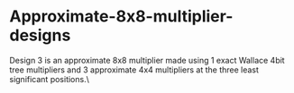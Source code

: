 # Approximate-8x8-multiplier-designs

Design 3 is an approximate 8x8 multiplier made using 1 exact Wallace 4bit tree multipliers and 3 approximate 4x4 multipliers at the three least significant positions.\

